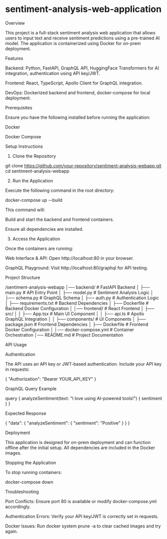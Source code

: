 # sentiment-analysis-web-application

Overview

This project is a full-stack sentiment analysis web application that allows users to input text and receive sentiment predictions using a pre-trained AI model. The application is containerized using Docker for on-prem deployment.

Features

Backend: Python, FastAPI, GraphQL API, HuggingFace Transformers for AI integration, authentication using API key/JWT.

Frontend: React, TypeScript, Apollo Client for GraphQL integration.

DevOps: Dockerized backend and frontend, docker-compose for local deployment.

Prerequisites

Ensure you have the following installed before running the application:

Docker

Docker Compose

Setup Instructions

1. Clone the Repository

git clone https://github.com/your-repository/sentiment-analysis-webapp.git
cd sentiment-analysis-webapp

2. Run the Application

Execute the following command in the root directory:

docker-compose up --build

This command will:

Build and start the backend and frontend containers.

Ensure all dependencies are installed.

3. Access the Application

Once the containers are running:

Web Interface & API: Open http://localhost:80 in your browser.

GraphQL Playground: Visit http://localhost:80/graphql for API testing.

Project Structure

/sentiment-analysis-webapp
│── backend/               # FastAPI Backend
│   ├── main.py            # API Entry Point
│   ├── model.py           # Sentiment Analysis Logic
│   ├── schema.py          # GraphQL Schema
│   ├── auth.py            # Authentication Logic
│   ├── requirements.txt   # Backend Dependencies
│   ├── Dockerfile         # Backend Docker Configuration
│
│── frontend/              # React Frontend
│   ├── src/
│   │   ├── App.tsx        # Main UI Component
│   │   ├── api.ts         # Apollo GraphQL Integration
│   │   ├── components/    # UI Components
│   ├── package.json       # Frontend Dependencies
│   ├── Dockerfile         # Frontend Docker Configuration
│
│── docker-compose.yml     # Container Orchestration
│── README.md              # Project Documentation

API Usage

Authentication

The API uses an API key or JWT-based authentication. Include your API key in requests:

{
  "Authorization": "Bearer YOUR_API_KEY"
}

GraphQL Query Example

query {
  analyzeSentiment(text: "I love using AI-powered tools!") {
    sentiment
  }
}

Expected Response

{
  "data": {
    "analyzeSentiment": {
      "sentiment": "Positive"
    }
  }
}

Deployment

This application is designed for on-prem deployment and can function offline after the initial setup. All dependencies are included in the Docker images.

Stopping the Application

To stop running containers:

docker-compose down

Troubleshooting

Port Conflicts: Ensure port 80 is available or modify docker-compose.yml accordingly.

Authentication Errors: Verify your API key/JWT is correctly set in requests.

Docker Issues: Run docker system prune -a to clear cached images and try again.
